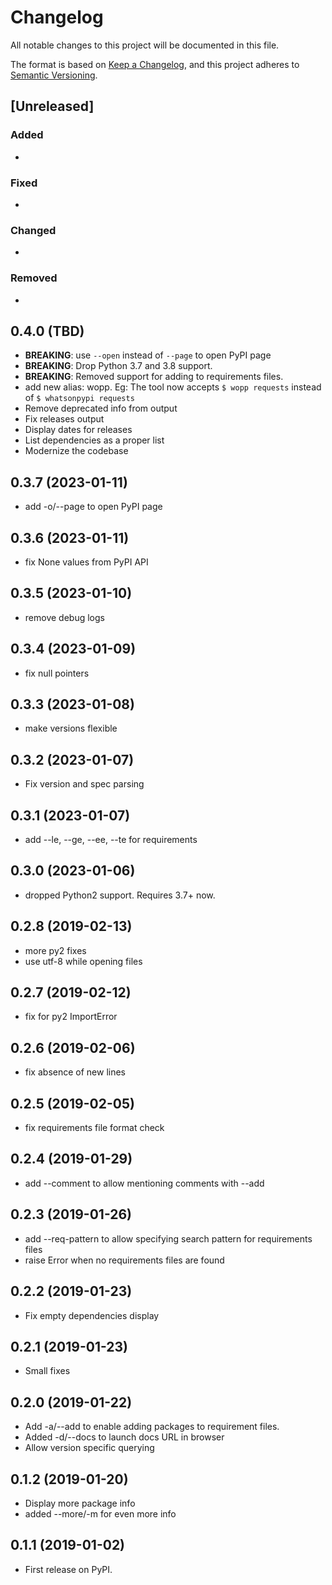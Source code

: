 # Changelog

All notable changes to this project will be documented in this file.

The format is based on [Keep a Changelog](https://keepachangelog.com/en/1.1.0/),
and this project adheres to [Semantic Versioning](https://semver.org/spec/v2.0.0.html).

## [Unreleased]

### Added

-

### Fixed

-

### Changed

-

### Removed

-

## 0.4.0 (TBD)

- **BREAKING**: use `--open` instead of `--page` to open PyPI page
- **BREAKING**: Drop Python 3.7 and 3.8 support.
- **BREAKING**: Removed support for adding to requirements files.
- add new alias: wopp. Eg: The tool now accepts
  `$ wopp requests` instead of `$ whatsonpypi requests`
- Remove deprecated info from output
- Fix releases output
- Display dates for releases
- List dependencies as a proper list
- Modernize the codebase

## 0.3.7 (2023-01-11)

- add -o/--page to open PyPI page

## 0.3.6 (2023-01-11)

- fix None values from PyPI API

## 0.3.5 (2023-01-10)

- remove debug logs

## 0.3.4 (2023-01-09)

- fix null pointers

## 0.3.3 (2023-01-08)

- make versions flexible

## 0.3.2 (2023-01-07)

- Fix version and spec parsing

## 0.3.1 (2023-01-07)

- add --le, --ge, --ee, --te for requirements

## 0.3.0 (2023-01-06)

- dropped Python2 support. Requires 3.7+ now.

## 0.2.8 (2019-02-13)

- more py2 fixes
- use utf-8 while opening files

## 0.2.7 (2019-02-12)

- fix for py2 ImportError

## 0.2.6 (2019-02-06)

- fix absence of new lines

## 0.2.5 (2019-02-05)

- fix requirements file format check

## 0.2.4 (2019-01-29)

- add --comment to allow mentioning comments with --add

## 0.2.3 (2019-01-26)

- add --req-pattern to allow specifying search pattern for
  requirements files
- raise Error when no requirements files are found

## 0.2.2 (2019-01-23)

- Fix empty dependencies display

## 0.2.1 (2019-01-23)

- Small fixes

## 0.2.0 (2019-01-22)

- Add -a/--add to enable adding packages to requirement files.
- Added -d/--docs to launch docs URL in browser
- Allow version specific querying

## 0.1.2 (2019-01-20)

- Display more package info
- added --more/-m for even more info

## 0.1.1 (2019-01-02)

- First release on PyPI.
